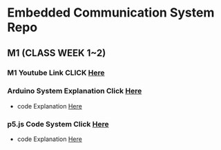 # Embedded Communication System Repo
<!-- 
영상에서 요구
모든 동작이 정상적으로 동작함을 보여야함.
회로 구성, 코드 구성 등을 직접 상세히 설명

-->
## M1 (CLASS WEEK 1~2)

### M1 Youtube Link CLICK [Here](https://www.youtube.com/watch?v=X23WcRCx180)
### Arduino System Explanation Click [Here](./Projects/class_1/)
- code Explanation [Here](./Projects/class_1/src/main.cpp)
### p5.js Code System Click [Here](./Projects/p5js_M1/)
- code Explanation [Here](./Projects/p5js_M1/sketch.js)


